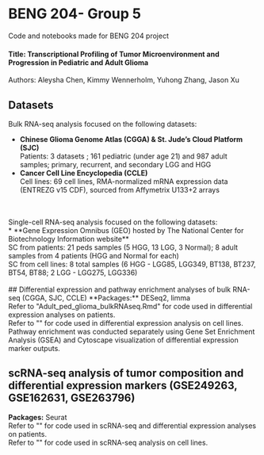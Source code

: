 # BENG 204- Group 5
Code and notebooks made for BENG 204 project <br/>
#### Title: Transcriptional Profiling of Tumor Microenvironment and Progression in Pediatric and Adult Glioma <br/>
Authors: Aleysha Chen, Kimmy Wennerholm, Yuhong Zhang, Jason Xu

## Datasets
Bulk RNA-seq analysis focused on the following datasets:<br/>
* **Chinese Glioma Genome Atlas (CGGA) & St. Jude’s Cloud Platform (SJC)** <br/>
Patients: 3 datasets ; 161 pediatric (under age 21) and 987 adult samples; primary, recurrent, and secondary LGG and HGG<br/>
* **Cancer Cell Line Encyclopedia (CCLE)** <br/>
Cell lines: 69 cell lines, RMA-normalized mRNA expression data (ENTREZG v15 CDF), sourced from Affymetrix U133+2 arrays<br/>
<br/>
<br/>
Single-cell RNA-seq analysis focused on the following datasets:<br/>
* **Gene Expression Omnibus (GEO) hosted by The National Center for Biotechnology Information website** <br/>
SC from patients: 21 peds samples (5 HGG, 13 LGG, 3 Normal); 8 adult samples from 4 patients (HGG and Normal for each)<br/>
SC from cell lines: 8 total samples (6 HGG - LGG85, LGG349, BT138, BT237, BT54, BT88; 2 LGG - LGG275, LGG336)<br/>
<br/>
## Differential expression and pathway enrichment analyses of bulk RNA-seq (CGGA, SJC, CCLE)
**Packages:** DESeq2, limma <br/>
Refer to "Adult_ped_glioma_bulkRNAseq.Rmd" for code used in differential expression analyses on patients. <br/>
Refer to "" for code used in differential expression analysis on cell lines. <br/>
Pathway enrichment was conducted separately using Gene Set Enrichment Analysis (GSEA) and Cytoscape visualization of differential expression marker outputs.

## scRNA-seq analysis of tumor composition and differential expression markers (GSE249263, GSE162631, GSE263796)
**Packages:** Seurat <br/>
Refer to "" for code used in scRNA-seq and differential expression analyses on patients. <br/>
Refer to "" for code used in scRNA-seq analysis on cell lines. <br/>
